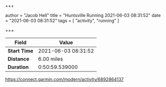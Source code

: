 +++

author = "Jacob Hell"
title = "Huntsville Running 2021-06-03 08:31:52"
date = "2021-06-03 08:31:52"
tags = [
    "activity", "running"
]

+++

<!--more-->

|Field  |Value  |
|--- | --- |
|**Start Time**|2021-06-03 08:31:52|
|**Distance**|6.00 miles|
|**Duration**|0:50:59.539000|

https://connect.garmin.com/modern/activity/6892864137